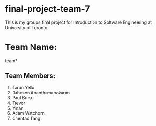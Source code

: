 # final-project-team-7
This is my groups final project for Introduction to Software Engineering at
University of Toronto
# Team Name:
team7
## Team Members:
1. Tarun Yellu
2. Raheson Ananthamanokaran
3. Paul Bursu 
4. Trevor
5. Yinan
6. Adam Watchorn 
7. Chentao Tang 
